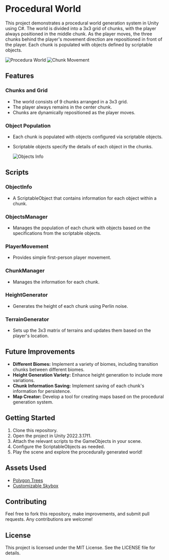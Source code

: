 # Procedural World

This project demonstrates a procedural world generation system in Unity using C#. The world is divided into a 3x3 grid of chunks, with the player always positioned in the middle chunk. As the player moves, the three chunks behind the player's movement direction are repositioned in front of the player. Each chunk is populated with objects defined by scriptable objects.

![Procedura World](https://github.com/pilubaxis/ProceduralWorld/assets/98563755/6f795b09-f7ed-4329-b7b7-08e0a118f644)
![Chunk Movement](https://github.com/pilubaxis/ProceduralWorld/assets/98563755/33c6bf0f-3ce5-4dd4-a492-89a01bd8b057)

## Features

### Chunks and Grid
- The world consists of 9 chunks arranged in a 3x3 grid.
- The player always remains in the center chunk.
- Chunks are dynamically repositioned as the player moves.

### Object Population
- Each chunk is populated with objects configured via scriptable objects.
- Scriptable objects specify the details of each object in the chunks.
  
  ![Objects Info](https://github.com/pilubaxis/ProceduralWorld/assets/98563755/d6fd21ab-7c55-40b0-be9a-d611e1b1b7ab)


## Scripts

### ObjectInfo
- A ScriptableObject that contains information for each object within a chunk.

### ObjectsManager
- Manages the population of each chunk with objects based on the specifications from the scriptable objects.

### PlayerMovement
- Provides simple first-person player movement.

### ChunkManager
- Manages the information for each chunk.

### HeightGenerator
- Generates the height of each chunk using Perlin noise.

### TerrainGenerator
- Sets up the 3x3 matrix of terrains and updates them based on the player's location.

## Future Improvements

- **Different Biomes:** Implement a variety of biomes, including transition chunks between different biomes.
- **Height Generation Variety:** Enhance height generation to include more variations.
- **Chunk Information Saving:** Implement saving of each chunk's information for persistence.
- **Map Creator:** Develop a tool for creating maps based on the procedural generation system.

## Getting Started

1. Clone this repository.
2. Open the project in Unity 2022.3.17f1.
3. Attach the relevant scripts to the GameObjects in your scene.
4. Configure the ScriptableObjects as needed.
5. Play the scene and explore the procedurally generated world!

## Assets Used

- [Polygon Trees](https://assetstore.unity.com/packages/3d/vegetation/trees/polygon-trees-224068)
- [Customizable Skybox](https://assetstore.unity.com/packages/2d/textures-materials/sky/customizable-skybox-174576)

## Contributing

Feel free to fork this repository, make improvements, and submit pull requests. Any contributions are welcome!

## License

This project is licensed under the MIT License. See the LICENSE file for details.
